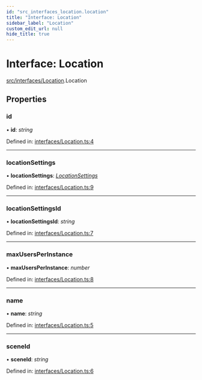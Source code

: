 ```yaml
---
id: "src_interfaces_location.location"
title: "Interface: Location"
sidebar_label: "Location"
custom_edit_url: null
hide_title: true
---
```


# Interface: Location

[src/interfaces/Location](../modules/src_interfaces_location.md).Location

## Properties

### id

• **id**: *string*

Defined in: [interfaces/Location.ts:4](https://github.com/xr3ngine/xr3ngine/blob/7e8e151f1/packages/common/src/interfaces/Location.ts#L4)

___

### locationSettings

• **locationSettings**: [*LocationSettings*](src_interfaces_locationsettings.locationsettings.md)

Defined in: [interfaces/Location.ts:9](https://github.com/xr3ngine/xr3ngine/blob/7e8e151f1/packages/common/src/interfaces/Location.ts#L9)

___

### locationSettingsId

• **locationSettingsId**: *string*

Defined in: [interfaces/Location.ts:7](https://github.com/xr3ngine/xr3ngine/blob/7e8e151f1/packages/common/src/interfaces/Location.ts#L7)

___

### maxUsersPerInstance

• **maxUsersPerInstance**: *number*

Defined in: [interfaces/Location.ts:8](https://github.com/xr3ngine/xr3ngine/blob/7e8e151f1/packages/common/src/interfaces/Location.ts#L8)

___

### name

• **name**: *string*

Defined in: [interfaces/Location.ts:5](https://github.com/xr3ngine/xr3ngine/blob/7e8e151f1/packages/common/src/interfaces/Location.ts#L5)

___

### sceneId

• **sceneId**: *string*

Defined in: [interfaces/Location.ts:6](https://github.com/xr3ngine/xr3ngine/blob/7e8e151f1/packages/common/src/interfaces/Location.ts#L6)

